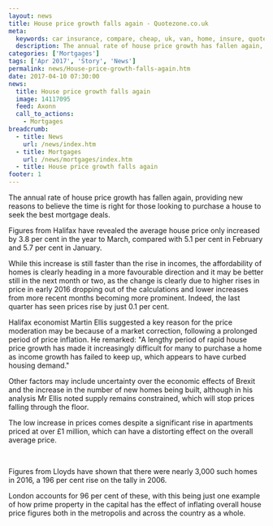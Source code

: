 ```yaml
---
layout: news
title: House price growth falls again - Quotezone.co.uk
meta:
  keywords: car insurance, compare, cheap, uk, van, home, insure, quotes, online, comparison, bike, loans, life
  description: The annual rate of house price growth has fallen again, providing new reasons to believe the time is right for those looking to purchase a house to seek the best mortgage deals
categories: ['Mortgages']
tags: ['Apr 2017', 'Story', 'News']
permalink: news/House-price-growth-falls-again.htm
date: 2017-04-10 07:30:00
news:
  title: House price growth falls again
  image: 14117095
  feed: Axonn
  call_to_actions:
    - Mortgages
breadcrumb:
  - title: News
    url: /news/index.htm
  - title: Mortgages
    url: /news/mortgages/index.htm
  - title: House price growth falls again
footer: 1
---
```


The annual rate of house price growth has fallen again, providing new reasons to believe the time is right for those looking to purchase a house to seek the best mortgage deals.

Figures from Halifax have revealed the average house price only increased by 3.8 per cent in the year to March, compared with 5.1 per cent in February and 5.7 per cent in January.

While this increase is still faster than the rise in incomes, the affordability of homes is clearly heading in a more favourable direction and it may be better still in the next month or two, as the change is clearly due to higher rises in price in early 2016 dropping out of the calculations and lower increases from more recent months becoming more prominent. Indeed, the last quarter has seen prices rise by just 0.1 per cent.

Halifax economist Martin Ellis suggested a key reason for the price moderation may be because of a market correction, following a prolonged period of price inflation. He remarked: &quot;A lengthy period of rapid house price growth has made it increasingly difficult for many to purchase a home as income growth has failed to keep up, which appears to have curbed housing demand.&quot;

Other factors may include uncertainty over the economic effects of Brexit and the increase in the number of new homes being built, although in his analysis Mr Ellis noted supply remains constrained, which will stop prices falling through the floor.

The low increase in prices comes despite a significant rise in apartments priced at over &pound;1 million, which can have a distorting effect on the overall average price.

&nbsp;

Figures from Lloyds have shown that there were nearly 3,000 such homes in 2016, a 196 per cent rise on the tally in 2006.

London accounts for 96 per cent of these, with this being just one example of how prime property in the capital has the effect of inflating overall house price figures both in the metropolis and across the country as a whole.
